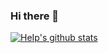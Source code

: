 ### Hi there 👋

<!--
**HeIp/HeIp** is a ✨ _special_ ✨ repository because its `README.md` (this file) appears on your GitHub profile.

Here are some ideas to get you started:

- 🔭 I’m currently working on ...
- 🌱 I’m currently learning ...
- 👯 I’m looking to collaborate on ...
- 🤔 I’m looking for help with ...
- 💬 Ask me about ...
- 📫 How to reach me: ...
- 😄 Pronouns: ...
- ⚡ Fun fact: ...
-->


[![HeIp's github stats](https://github-readme-stats.vercel.app/api?username=HeIp&count_private=true&show_icons=true&theme=vue)](https://github.com/HeIp/github-readme-stats)
<!--
[![Top Languages](https://github-readme-stats.vercel.app/api/top-langs/?username=HeIp)](https://github.com/HeIp)
-->
